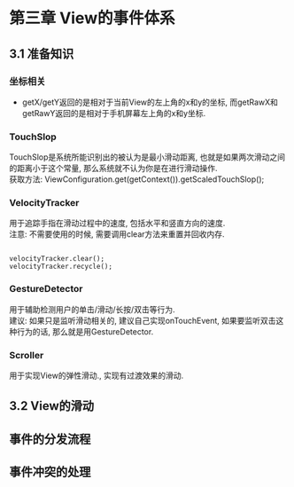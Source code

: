 # 第三章 View的事件体系

## 3.1 准备知识

### 坐标相关  
* getX/getY返回的是相对于当前View的左上角的x和y的坐标, 而getRawX和getRawY返回的是相对于手机屏幕左上角的x和y坐标.

### TouchSlop
TouchSlop是系统所能识别出的被认为是最小滑动距离, 也就是如果两次滑动之间的距离小于这个常量, 那么系统就不认为你是在进行滑动操作.  
获取方法: ViewConfiguration.get(getContext()).getScaledTouchSlop();

### VelocityTracker
用于追踪手指在滑动过程中的速度, 包括水平和竖直方向的速度.  
注意: 不需要使用的时候, 需要调用clear方法来重置并回收内存.  

```

velocityTracker.clear();  
velocityTracker.recycle();

```
### GestureDetector
用于辅助检测用户的单击/滑动/长按/双击等行为.  
建议: 如果只是监听滑动相关的, 建议自己实现onTouchEvent, 如果要监听双击这种行为的话, 那么就是用GestureDetector.  

### Scroller
用于实现View的弹性滑动., 实现有过渡效果的滑动.


## 3.2 View的滑动


## 事件的分发流程

## 事件冲突的处理